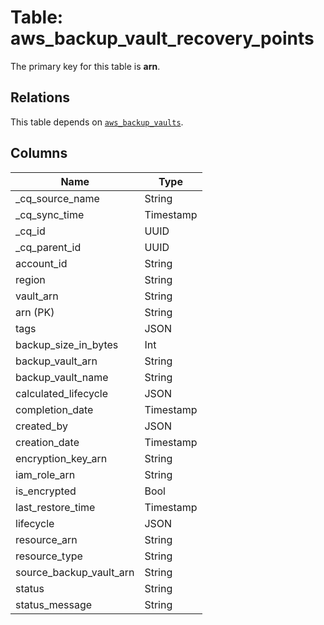 # Table: aws_backup_vault_recovery_points



The primary key for this table is **arn**.

## Relations
This table depends on [`aws_backup_vaults`](aws_backup_vaults.md).

## Columns
| Name          | Type          |
| ------------- | ------------- |
|_cq_source_name|String|
|_cq_sync_time|Timestamp|
|_cq_id|UUID|
|_cq_parent_id|UUID|
|account_id|String|
|region|String|
|vault_arn|String|
|arn (PK)|String|
|tags|JSON|
|backup_size_in_bytes|Int|
|backup_vault_arn|String|
|backup_vault_name|String|
|calculated_lifecycle|JSON|
|completion_date|Timestamp|
|created_by|JSON|
|creation_date|Timestamp|
|encryption_key_arn|String|
|iam_role_arn|String|
|is_encrypted|Bool|
|last_restore_time|Timestamp|
|lifecycle|JSON|
|resource_arn|String|
|resource_type|String|
|source_backup_vault_arn|String|
|status|String|
|status_message|String|